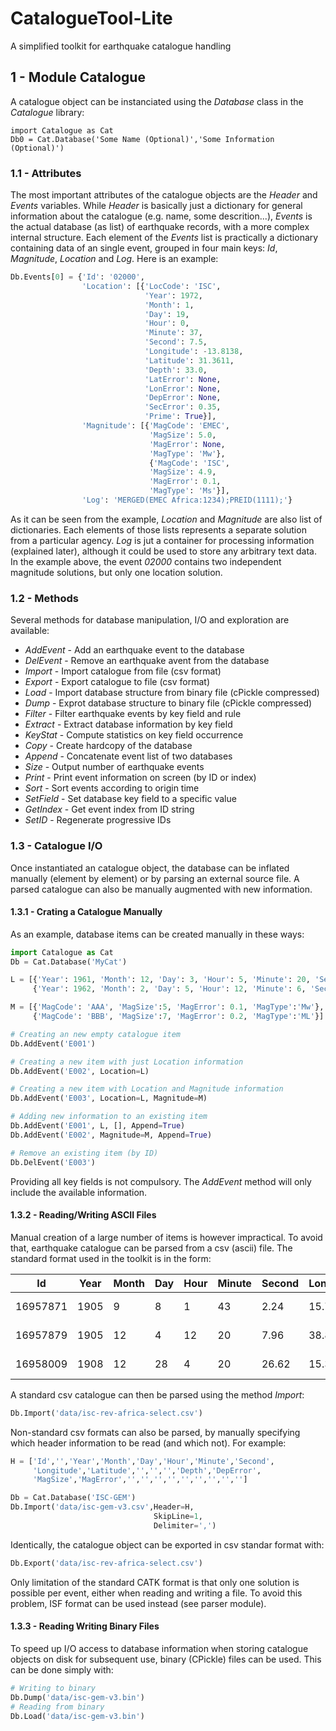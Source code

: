 # CatalogueTool-Lite
A simplified toolkit for earthquake catalogue handling

## 1 - Module Catalogue
A catalogue object can be instanciated using the *Database* class in the *Catalogue* library:
~~~
import Catalogue as Cat
Db0 = Cat.Database('Some Name (Optional)','Some Information (Optional)')
~~~

### 1.1 - Attributes
The most important attributes of the catalogue objects are the *Header* and *Events* variables. While *Header* is basically just a dictionary for general information about the catalogue (e.g. name, some descrition...), *Events* is the actual database (as list) of earthquake records, with a more complex internal structure.
Each element of the *Events* list is practically a dictionary containing data of an single event, grouped in four main keys: *Id*, *Magnitude*, *Location* and *Log*.
Here is an example:
~~~python
Db.Events[0] = {'Id': '02000',
                'Location': [{'LocCode': 'ISC',
                              'Year': 1972,
                              'Month': 1,
                              'Day': 19,
                              'Hour': 0,
                              'Minute': 37,
                              'Second': 7.5,
                              'Longitude': -13.8138,
                              'Latitude': 31.3611,
                              'Depth': 33.0,
                              'LatError': None,
                              'LonError': None,
                              'DepError': None,
                              'SecError': 0.35,
                              'Prime': True}],
                'Magnitude': [{'MagCode': 'EMEC',
                               'MagSize': 5.0,
                               'MagError': None,
                               'MagType': 'Mw'},
                               {'MagCode': 'ISC',
                               'MagSize': 4.9,
                               'MagError': 0.1,
                               'MagType': 'Ms'}],
                'Log': 'MERGED(EMEC Africa:1234);PREID(1111);'}
~~~
As it can be seen from the example, *Location* and *Magnitude* are also list of dictionaries. Each elements of those lists represents a separate solution from a particular agency.
*Log* is jut a container for processing information (explained later), although it could be used to store any arbitrary text data.
In the example above, the event *02000* contains two independent magnitude solutions, but only one location solution.

### 1.2 - Methods
Several methods for database manipulation, I/O and exploration are available:
  * *AddEvent* - Add an earthquake event to the database
  * *DelEvent* - Remove an earthquake avent from the database
  * *Import* - Import catalogue from file (csv format)
  * *Export* - Export catalogue to file (csv format)
  * *Load* - Import database structure from binary file (cPickle compressed)
  * *Dump* - Exprot database structure to binary file (cPickle compressed)
  * *Filter* - Filter earthquake events by key field and rule
  * *Extract* - Extract database information by key field
  * *KeyStat* - Compute statistics on key field occurrence
  * *Copy* - Create hardcopy of the database
  * *Append* - Concatenate event list of two databases
  * *Size* - Output number of earthquake events
  * *Print* - Print event information on screen (by ID or index)
  * *Sort* - Sort events according to origin time
  * *SetField* - Set database key field to a specific value
  * *GetIndex* - Get event index from ID string
  * *SetID* - Regenerate progressive IDs

### 1.3 - Catalogue I/O
Once instantiated an catalogue object, the database can be inflated manually (element by element) or by parsing an external source file. A parsed catalogue can also be manually augmented with new information.

#### 1.3.1 - Crating a Catalogue Manually
As an example, database items can be created manually in these ways:
~~~python
import Catalogue as Cat
Db = Cat.Database('MyCat')

L = [{'Year': 1961, 'Month': 12, 'Day': 3, 'Hour': 5, 'Minute': 20, 'Second': 10}},
     {'Year': 1962, 'Month': 2, 'Day': 5, 'Hour': 12, 'Minute': 6, 'Second': 5}]

M = [{'MagCode': 'AAA', 'MagSize':5, 'MagError': 0.1, 'MagType':'Mw'},
     {'MagCode': 'BBB', 'MagSize':7, 'MagError': 0.2, 'MagType':'ML'}]

# Creating an new empty catalogue item
Db.AddEvent('E001')

# Creating a new item with just Location information
Db.AddEvent('E002', Location=L)

# Creating a new item with Location and Magnitude information
Db.AddEvent('E003', Location=L, Magnitude=M)

# Adding new information to an existing item
Db.AddEvent('E001', L, [], Append=True)
Db.AddEvent('E002', Magnitude=M, Append=True)

# Remove an existing item (by ID)
Db.DelEvent('E003')
~~~
Providing all key fields is not compulsory. The *AddEvent* method will only include the available information.

#### 1.3.2 - Reading/Writing ASCII Files
Manual creation of a large number of items is however impractical. To avoid that, earthquake catalogue can be parsed from a csv (ascii) file. The standard format used in the toolkit is in the form:

| Id | Year | Month | Day | Hour | Minute | Second | Longitude | Latitude | Depth | DepError | LocCode | MagSize | MagError | MagType | MagCode |
| --- | --- | --- | --- | --- | --- | --- | --- | --- | --- | --- | --- | --- | --- | --- | --- |
| 16957871 | 1905 | 9 | 8 | 1 | 43 | 2.24 | 15.7840 | 38.6360 | 15.00 | 6.70 | ISC-GEM | 7.16 | 0.70 | Mw | ISC-GEM |
| 16957879 | 1905 | 12 | 4 | 12 | 20 | 7.96 | 38.8300 | 37.2160 | 15.00 | 5.60 | ISC-GEM | 5.56 | 0.63 | Mw | ISC-GEM |
| 16958009 | 1908 | 12 | 28 | 4 | 20 | 26.62 | 15.3490 | 38.0000 | 15.00 | 6.00 | ISC-GEM | 7.03 | 0.37 | Mw | ISC-GEM |

A standard csv catalogue can then be parsed using the method *Import*:
~~~python
Db.Import('data/isc-rev-africa-select.csv')
~~~
Non-standard csv formats can also be parsed, by manually specifying which header information to be read (and which not). For example:
~~~python
H = ['Id','','Year','Month','Day','Hour','Minute','Second',
     'Longitude','Latitude','','','','Depth','DepError',
     'MagSize','MagError','','','','','','','','','']

Db = Cat.Database('ISC-GEM')
Db.Import('data/isc-gem-v3.csv',Header=H,
                                SkipLine=1,
                                Delimiter=',')
~~~

Identically, the catalogue object can be exported in csv standar format with:
~~~python
Db.Export('data/isc-rev-africa-select.csv')
~~~
Only limitation of the standard CATK format is that only one solution is possible per event, either when reading and writing a file. To avoid this problem, ISF format can be used instead (see parser module).

#### 1.3.3 - Reading Writing Binary Files
To speed up I/O access to database information when storing catalogue objects on disk for subsequent use, binary (CPickle) files can be used. This can be done simply with:
~~~python
# Writing to binary
Db.Dump('data/isc-gem-v3.bin')
# Reading from binary
Db.Load('data/isc-gem-v3.bin')
~~~